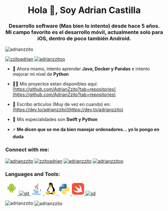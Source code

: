 <h1 align="center">Hola 👋, Soy Adrian Castilla</h1>
<h3 align="center">Desarrollo software (Mas bien lo intento) desde hace 5 años. Mi campo favorito es el desarrollo móvil, actualmente solo para iOS, dentro de poco también Android.</h3>

<p align="left"> <img src="https://komarev.com/ghpvc/?username=adrianzzito&label=Profile%20views&color=0e75b6&style=flat" alt="adrianzzito" /> </p>

<p align="left"> <a href="https://twitter.com/zzitoadrian" target="blank"><img src="https://img.shields.io/badge/Twitter-1DA1F2?style=for-the-badge&logo=twitter&logoColor=white" alt="zzitoadrian" /></a> <a href="https://instagram.com/adrianzzitoo" target="blank"><img src="https://img.shields.io/badge/Instagram-E4405F?style=for-the-badge&logo=instagram&logoColor=white" alt="adrianzzitoo" /></a> </a></p>

- 🌱 Ahora mismo, intento aprender **Java, Docker y Pandas** e intento mejorar mi nivel de **Python**

- 👨‍💻 Mis proyectos estan disponibles aqui: [https://github.com/AdrianZzito?tab=repositories](https://github.com/AdrianZzito?tab=repositories)

- 📝 Escribo articulos (Muy de vez en cuando) en: [https://dev.to/adrianzzito](https://dev.to/adrianzzito)

- 💬 Mis especialidades son **Swift y Python**

- ⚡ **Me dicen que se me da bien manejar ordenadores... yo lo pongo en duda**

<h3 align="left">Connect with me:</h3>
<p align="left">
<a href="https://dev.to/adrianzzito" target="blank"><img align="center" src="https://raw.githubusercontent.com/rahuldkjain/github-profile-readme-generator/master/src/images/icons/Social/devto.svg" alt="adrianzzito" height="30" width="40" /></a>
<a href="https://twitter.com/zzitoadrian" target="blank"><img align="center" src="https://raw.githubusercontent.com/rahuldkjain/github-profile-readme-generator/master/src/images/icons/Social/twitter.svg" alt="zzitoadrian" height="30" width="40" /></a>
<a href="https://stackoverflow.com/users/AdriánZzito" target="blank"><img align="center" src="https://raw.githubusercontent.com/rahuldkjain/github-profile-readme-generator/master/src/images/icons/Social/stack-overflow.svg" alt="adrianzzito" height="30" width="40" /></a>
<a href="https://instagram.com/adrianzzitoo" target="blank"><img align="center" src="https://raw.githubusercontent.com/rahuldkjain/github-profile-readme-generator/master/src/images/icons/Social/instagram.svg" alt="adrianzzitoo" height="30" width="40" /></a>
</p>

<h3 align="left">Languages and Tools:</h3>
<p align="left"> <a href="https://developer.android.com" target="_blank" rel="noreferrer"> <img src="https://raw.githubusercontent.com/devicons/devicon/master/icons/android/android-original-wordmark.svg" alt="android" width="40" height="40"/> </a> <a href="https://git-scm.com/" target="_blank" rel="noreferrer"> <img src="https://www.vectorlogo.zone/logos/git-scm/git-scm-icon.svg" alt="git" width="40" height="40"/> </a> <a href="https://www.java.com" target="_blank" rel="noreferrer"> <img src="https://raw.githubusercontent.com/devicons/devicon/master/icons/java/java-original.svg" alt="java" width="40" height="40"/> </a> <a href="https://www.linux.org/" target="_blank" rel="noreferrer"> <img src="https://raw.githubusercontent.com/devicons/devicon/master/icons/linux/linux-original.svg" alt="linux" width="40" height="40"/> </a> <a href="https://www.python.org" target="_blank" rel="noreferrer"> <img src="https://raw.githubusercontent.com/devicons/devicon/master/icons/python/python-original.svg" alt="python" width="40" height="40"/> </a> <a href="https://developer.apple.com/swift/" target="_blank" rel="noreferrer"> <img src="https://raw.githubusercontent.com/devicons/devicon/master/icons/swift/swift-original.svg" alt="swift" width="40" height="40"/> </a> <a href="https://www.adobe.com/products/xd.html" target="_blank" rel="noreferrer"> <img src="https://cdn.worldvectorlogo.com/logos/adobe-xd.svg" alt="xd" width="40" height="40"/> </a> </p>

<p><img align="left" src="https://github-readme-stats.vercel.app/api/top-langs?username=adrianzzito&show_icons=true&locale=en&layout=compact" alt="adrianzzito" /></p>

<p>&nbsp;<img align="center" src="https://github-readme-stats.vercel.app/api?username=adrianzzito&show_icons=true&locale=en" alt="adrianzzito" /></p>

